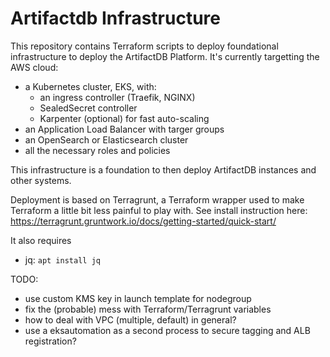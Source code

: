 # Artifactdb Infrastructure

This repository contains Terraform scripts to deploy foundational infrastructure to deploy the ArtifactDB Platform.
It's currently targetting the AWS cloud:

- a Kubernetes cluster, EKS, with:
  - an ingress controller (Traefik, NGINX)
  - SealedSecret controller
  - Karpenter (optional) for fast auto-scaling
- an Application Load Balancer with targer groups
- an OpenSearch or Elasticsearch cluster
- all the necessary roles and policies

This infrastructure is a foundation to then deploy ArtifactDB instances and other systems.

Deployment is based on Terragrunt, a Terraform wrapper used to make Terraform a little bit less painful to play with.
See install instruction here: https://terragrunt.gruntwork.io/docs/getting-started/quick-start/

It also requires
- jq: `apt install jq`


TODO:
- use custom KMS key in launch template for nodegroup
- fix the (probable) mess with Terraform/Terragrunt variables
- how to deal with VPC (multiple, default) in general?
- use a eksautomation as a second process to secure tagging and ALB registration?



